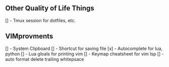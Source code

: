 ## Other Quality of Life Things
[] - Tmux session for dotfiles, etc.


## VIMprovments
[] - System Clipboard
[] - Shortcut for saving file
[x] - Autocomplete for lua, python
[] - Lua gloals for printing vim
[] - Keymap cheatsheet for vim lsp
[] - auto format delete trailing whitepsace

